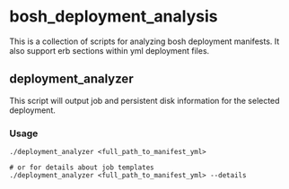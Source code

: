 # bosh_deployment_analysis

This is a collection of scripts for analyzing bosh deployment manifests.
It also support erb sections within yml deployment files.

## deployment_analyzer

This script will output job and persistent disk information for the selected deployment.

### Usage

```
./deployment_analyzer <full_path_to_manifest_yml>

# or for details about job templates
./deployment_analyzer <full_path_to_manifest_yml> --details
```
